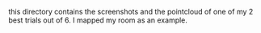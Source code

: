 this directory contains the screenshots and the pointcloud of one of my 2 best trials out of 6. I mapped my room as an example. 

